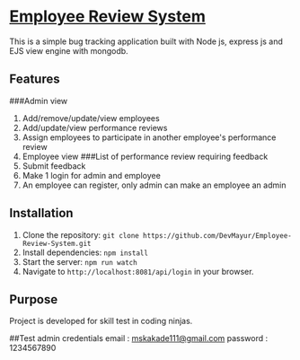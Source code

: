 # [Employee Review System](https://devmayur.github.io/Employee-Review-System/)

This is a simple bug tracking application built with Node js, express js and EJS view engine with mongodb.

## Features

###Admin view
1. Add/remove/update/view employees
2. Add/update/view performance reviews
3. Assign employees to participate in another employee's performance review
4. Employee view
###List of performance review requiring feedback
1. Submit feedback
2. Make 1 login for admin and employee
3. An employee can register, only admin can make an employee an admin


## Installation

1. Clone the repository: `git clone https://github.com/DevMayur/Employee-Review-System.git`
2. Install dependencies: `npm install`
3. Start the server: `npm run watch`
4. Navigate to `http://localhost:8081/api/login` in your browser.

## Purpose

Project is developed for skill test in coding ninjas.

##Test admin credentials
email : mskakade111@gmail.com
password : 1234567890
